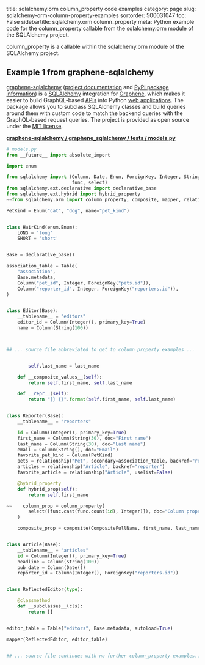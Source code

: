 title: sqlalchemy.orm column_property code examples
category: page
slug: sqlalchemy-orm-column-property-examples
sortorder: 500031047
toc: False
sidebartitle: sqlalchemy.orm column_property
meta: Python example code for the column_property callable from the sqlalchemy.orm module of the SQLAlchemy project.


column_property is a callable within the sqlalchemy.orm module of the SQLAlchemy project.


## Example 1 from graphene-sqlalchemy
[graphene-sqlalchemy](https://github.com/graphql-python/graphene-sqlalchemy)
([project documentation](https://docs.graphene-python.org/projects/sqlalchemy/en/latest/)
and
[PyPI package information](https://pypi.org/project/graphene-sqlalchemy/))
is a [SQLAlchemy](/sqlalchemy.html) integration for
[Graphene](https://graphene-python.org/), which makes it easier to build
GraphQL-based [APIs](/application-programming-interfaces.html) into Python
[web applications](/web-development.html). The package allows you to
subclass SQLAlchemy classes and build queries around them with custom
code to match the backend queries with the GraphQL-based request queries.
The project is provided as open source under the
[MIT license](https://github.com/graphql-python/graphene-sqlalchemy/blob/master/LICENSE.md).

[**graphene-sqlalchemy / graphene_sqlalchemy / tests / models.py**](https://github.com/graphql-python/graphene-sqlalchemy/blob/master/graphene_sqlalchemy/tests/models.py)

```python
# models.py
from __future__ import absolute_import

import enum

from sqlalchemy import (Column, Date, Enum, ForeignKey, Integer, String, Table,
                        func, select)
from sqlalchemy.ext.declarative import declarative_base
from sqlalchemy.ext.hybrid import hybrid_property
~~from sqlalchemy.orm import column_property, composite, mapper, relationship

PetKind = Enum("cat", "dog", name="pet_kind")


class HairKind(enum.Enum):
    LONG = 'long'
    SHORT = 'short'


Base = declarative_base()

association_table = Table(
    "association",
    Base.metadata,
    Column("pet_id", Integer, ForeignKey("pets.id")),
    Column("reporter_id", Integer, ForeignKey("reporters.id")),
)


class Editor(Base):
    __tablename__ = "editors"
    editor_id = Column(Integer(), primary_key=True)
    name = Column(String(100))



## ... source file abbreviated to get to column_property examples ...


        self.last_name = last_name

    def __composite_values__(self):
        return self.first_name, self.last_name

    def __repr__(self):
        return "{} {}".format(self.first_name, self.last_name)


class Reporter(Base):
    __tablename__ = "reporters"

    id = Column(Integer(), primary_key=True)
    first_name = Column(String(30), doc="First name")
    last_name = Column(String(30), doc="Last name")
    email = Column(String(), doc="Email")
    favorite_pet_kind = Column(PetKind)
    pets = relationship("Pet", secondary=association_table, backref="reporters", order_by="Pet.id")
    articles = relationship("Article", backref="reporter")
    favorite_article = relationship("Article", uselist=False)

    @hybrid_property
    def hybrid_prop(self):
        return self.first_name

~~    column_prop = column_property(
        select([func.cast(func.count(id), Integer)]), doc="Column property"
    )

    composite_prop = composite(CompositeFullName, first_name, last_name, doc="Composite")


class Article(Base):
    __tablename__ = "articles"
    id = Column(Integer(), primary_key=True)
    headline = Column(String(100))
    pub_date = Column(Date())
    reporter_id = Column(Integer(), ForeignKey("reporters.id"))


class ReflectedEditor(type):

    @classmethod
    def __subclasses__(cls):
        return []


editor_table = Table("editors", Base.metadata, autoload=True)

mapper(ReflectedEditor, editor_table)


## ... source file continues with no further column_property examples...

```

